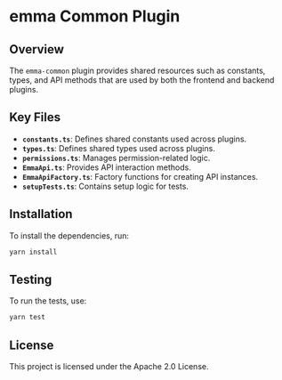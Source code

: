 # emma Common Plugin

## Overview

The `emma-common` plugin provides shared resources such as constants, types, and API methods that are used by both the frontend and backend plugins.

## Key Files

- **`constants.ts`**: Defines shared constants used across plugins.
- **`types.ts`**: Defines shared types used across plugins.
- **`permissions.ts`**: Manages permission-related logic.
- **`EmmaApi.ts`**: Provides API interaction methods.
- **`EmmaApiFactory.ts`**: Factory functions for creating API instances.
- **`setupTests.ts`**: Contains setup logic for tests.

## Installation
To install the dependencies, run:

```sh
yarn install
```

## Testing
To run the tests, use:

```sh
yarn test
```

## License
This project is licensed under the Apache 2.0 License.